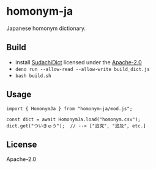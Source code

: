 # homonym-ja

Japanese homonym dictionary.

## Build

- install [SudachiDict](https://github.com/WorksApplications/SudachiDict)
  licensed under the [Apache-2.0](http://www.apache.org/licenses/LICENSE-2.0)
- `deno run --allow-read --allow-write build_dict.js`
- `bash build.sh`

## Usage

```
import { HomonymJa } from "homonym-ja/mod.js";

const dict = await HomonymJa.load("homonym.csv");
dict.get("ついきゅう");  // --> ["追究", "追及", etc.]
```

## License

Apache-2.0
